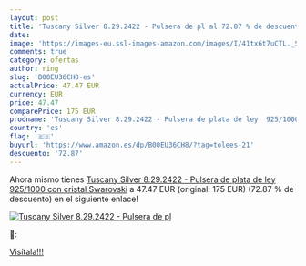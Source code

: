 ```yaml
---
layout: post
title: 'Tuscany Silver 8.29.2422 - Pulsera de pl al 72.87 % de descuento'
date: 
image: 'https://images-eu.ssl-images-amazon.com/images/I/41tx6t7uCTL._SL200_.jpg'
comments: true
category: ofertas
author: ring
slug: 'B00EU36CH8-es'
actualPrice: 47.47 EUR
currency: EUR
price: 47.47
comparePrice: 175 EUR
prodname: 'Tuscany Silver 8.29.2422 - Pulsera de plata de ley  925/1000   con cristal Swarovski'
country: 'es'
flag: '🇪🇸'
buyurl: 'https://www.amazon.es/dp/B00EU36CH8/?tag=tolees-21'
descuento: '72.87'
---
```


Ahora mismo tienes [Tuscany Silver 8.29.2422 - Pulsera de plata de ley  925/1000   con cristal Swarovski](https://www.amazon.es/dp/B00EU36CH8/?tag=tolees-21) a 47.47 EUR (original: 175 EUR) (72.87 %  de descuento) en el siguiente enlace!

[![Tuscany Silver 8.29.2422 - Pulsera de pl](https://images-eu.ssl-images-amazon.com/images/I/41tx6t7uCTL._SL200_.jpg)](https://www.amazon.es/dp/B00EU36CH8/?tag=tolees-21)

🔎:


[Visítala!!!](https://www.amazon.es/dp/B00EU36CH8/?tag=tolees-21)
